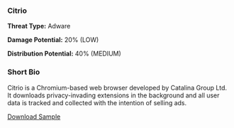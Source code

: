 ### **Citrio**

**Threat Type:** Adware




**Damage Potential:** 20% (LOW)

**Distribution Potential:** 40% (MEDIUM)


### **Short Bio**
Citrio is a Chromium-based web browser developed by Catalina Group Ltd. 
It downloads privacy-invading extensions in the background and all user data is tracked and collected with the intention of selling ads.


[Download Sample](https://mega.nz/file/pfVEQLxT#L8QjNj_uHP3nasNyE8R9uTaIrHR2G7TiYL1Q5vT2cfU)
